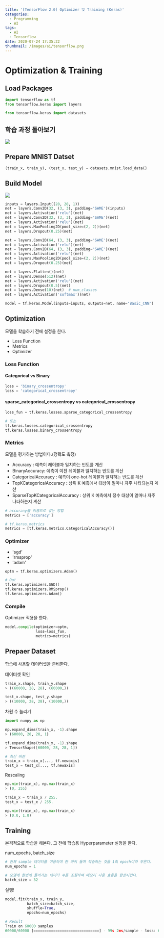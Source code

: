 ```yaml
---
title: '[TensorFlow 2.0] Optimizer 및 Training (Keras)'
categories:
  - Programming
  - AI
tags:
  - AI
  - Tensorflow
date: 2020-07-24 17:35:22
thumbnail: /images/ai/tensorflow.png
---
```


# Optimization & Training

## Load Packages

```python
import tensorflow as tf
from tensorflow.keras import layers

from tensorflow.keras import datasets
```

## 학습 과정 돌아보기

![](/images/ai/dev/18.png)

## Prepare MNIST Datset

```python
(train_x, train_y), (test_x, test_y) = datasets.mnist.load_data()
```

## Build Model

![](/images/ai/dev/17.png)

```python
inputs = layers.Input((28, 28, 1))
net = layers.Conv2D(32, (3, 3), padding='SAME')(inputs)
net = layers.Activation('relu')(net)
net = layers.Conv2D(32, (3, 3), padding='SAME')(net)
net = layers.Activation('relu')(net)
net = layers.MaxPooling2D(pool_size=(2, 2))(net)
net = layers.Dropout(0.25)(net)

net = layers.Conv2D(64, (3, 3), padding='SAME')(net)
net = layers.Activation('relu')(net)
net = layers.Conv2D(64, (3, 3), padding='SAME')(net)
net = layers.Activation('relu')(net)
net = layers.MaxPooling2D(pool_size=(2, 2))(net)
net = layers.Dropout(0.25)(net)

net = layers.Flatten()(net)
net = layers.Dense(512)(net)
net = layers.Activation('relu')(net)
net = layers.Dropout(0.5)(net)
net = layers.Dense(10)(net)  # num_classes
net = layers.Activation('softmax')(net)

model = tf.keras.Model(inputs=inputs, outputs=net, name='Basic_CNN')
```

## Optimization

모델을 학습하기 전에 설정을 한다.

- Loss Function
- Metrics
- Optimizer

### Loss Function

#### Categorical vs Binary

```python
loss = 'binary_crossentropy'
loss = 'categorical_crossentropy'
```

#### sparse_categorical_crossentropy vs categorical_crossentropy

```python
loss_fun = tf.keras.losses.sparse_categorical_crossentropy

# 또는
tf.keras.losses.categorical_crossentropy
tf.keras.losses.binary_crossentropy
```

### Metrics

모델을 평가하는 방법이다.(정확도 측정)

- Accuracy : 예측이 레이블과 일치하는 빈도를 계산
- BinaryAccuracy: 예측이 이진 레이블과 일치하는 빈도를 계산
- CategoricalAccuracy : 예측이 one-hot 레이블과 일치하는 빈도를 계산
- TopKCategoricalAccuracy : 상위 K 예측에서 대상이 얼마나 자주 나타되는지 계산
- SparseTopKCategoricalAccuracy : 상위 K 예측에서 정수 대상이 얼마나 자주 나타하는지 계산

```python
# accurany를 이름으로 넣는 방법
metrics = ['accuracy']

# tf.keras.metrics
metrics = [tf.keras.metrics.CategoricalAccuracy()]
```

### Optimizer

- 'sgd'
- 'rmsprop'
- 'adam'

```python
optm = tf.keras.optimizers.Adam()

# Out
tf.keras.optimizers.SGD()
tf.keras.optimizers.RMSprop()
tf.keras.optimizers.Adam()
```

### Compile

Optimizer 적용을 한다.

```python
model.compile(optimizer=optm,
              loss=loss_fun,
              metrics=metrics)
```

## Prepaer Dataset

학습에 사용할 데이터셋을 준비한다.

데이터셋 확인

```python
train_x.shape, train_y.shape
> ((60000, 28, 28), (60000,))

test_x.shape, test_y.shape
> ((10000, 28, 28), (10000,))
```

차원 수 늘리기

```python
import numpy as np

np.expand_dims(train_x, -1).shape
> (60000, 28, 28, 1)

tf.expand_dims(train_x, -1).shape
> TensorShape([60000, 28, 28, 1])
```

```python
# 최신 버전
train_x = train_x[..., tf.newaxis]
test_x = test_x[..., tf.newaxis]
```

Rescaling

```python
np.min(train_x), np.max(train_x)
> (0, 255)

train_x = train_x / 255.
test_x = test_x / 255.

np.min(train_x), np.max(train_x)
> (0.0, 1.0)
```

## Training

본격적으로 학습을 해본다. 그 전에 학습용 Hyperparameter 설정을 한다.

num_epochs, batch_size

```python
# 전체 sample 데이터를 이용하여 한 바퀴 돌며 학습하는 것을 1회 epoch이라 부른다.
num_epochs = 1

# 모델에 한번에 들어가는 데이터 수를 조절하여 메모리 사용 효율을 향상시킨다.
batch_size = 32
```

실행!

```python
model.fit(train_x, train_y,
          batch_size=batch_size,
          shuffle=True,
          epochs=num_epochs)

# Result
Train on 60000 samples
60000/60000 [==============================] - 99s 2ms/sample - loss: 0.1414 - categorical_accuracy: 0.0992
```
